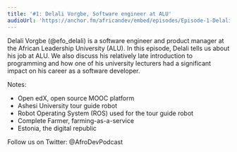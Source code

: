 ```yaml
---
title: '#1: Delali Vorgbe, Software engineer at ALU'
audioUrl: 'https://anchor.fm/africandev/embed/episodes/Episode-1-Delali-Vorgbe--Software-engineer-at-ALU-e30vll'
---
```


Delali Vorgbe (@efo_delali) is a software engineer and product manager at the African Leadership University (ALU).
In  this episode, Delali tells us about his job at ALU. We also discuss his relatively late introduction to programming and how one of his university lecturers had a significant impact on his career as a  software developer.


Notes: 
- Open edX, open source MOOC platform
- Ashesi University tour guide robot
- Robot Operating System (ROS) used for the tour guide robot
- Complete Farmer, farming-as-a-service
- Estonia, the digital republic

Follow us on Twitter: @AfroDevPodcast